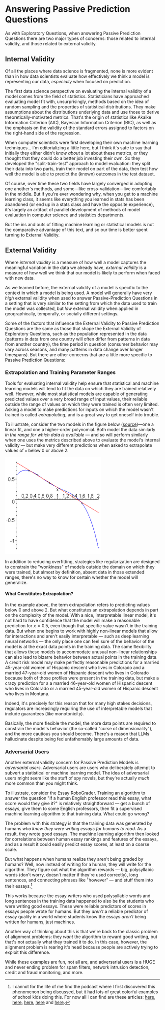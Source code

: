 # Answering Passive Prediction Questions

As with Exploratory Questions, when answering Passive Prediction Questions there are two major types of concerns: those related to internal validity, and those related to external validity.

## Internal Validity

Of all the places where data science is fragmented, none is more evident than in how data scientists evaluate how effectively we think a model is representing our data, *especially* when focused on prediction.

The first data science perspective on evaluating the internal validity of a model comes from the field of statistics. Statisticians have approached evaluating model fit with, unsurprisingly, methods based on the idea of random sampling and the properties of statistical distributions. They make assumptions about the distributions underlying data and use those to derive theoretically-motivated metrics. That's the origin of statistics like Akaike Information Criterion (AIC), Bayesian Information Criterion (BIC), as well as the emphasis on the validity of the standard errors assigned to factors on the right-hand side of the regression.

When computer scientists were first developing their own machine learning techniques... I'm editorializing a little here, but I think it's safe to say that initially they either didn't *know about* a lot about these metrics, or they thought that they could do a better job investing their own. So they developed the "split-train-test" approach to model evaluation: they split their data into two parts, train their model on part of the data, then test how well the model is able to predict the (known) outcomes in the test dataset.

Of course, over time these two fields have largely converged in adopting one another's methods, and some—like cross-validation—live comfortably in the middle. But if you're ever wondering why, when you get to a machine learning class, it seems like everything you learned in stats has been abandoned (or end up in a stats class and have the opposite experience), it's largely an artifact of parallel development of methods of model evaluation in computer science and statistics departments.

But the ins and outs of fitting machine learning or statistical models is not the comparative advantage of this text, and so our time is better spent turning to External Validity.

## External Validity

Where *internal validity* is a measure of how well a model captures the meaningful variation in the data we already have, *external validity* is a measure of how well we think that our model is likely to perform when faced with new data.

As we learned before, the external validity of a model is specific to the context in which a model is being used. A model will generally have very *high* external validity when used to answer Passive-Prediction Questions in a setting that is very similar to the setting from which the data used to train the model was collected, but *low* external validity when applied in geographically, temporally, or socially different settings.

Some of the factors that influence the External Validity to Passive Prediction Questions are the same as those that shape the External Validity of Exploratory Questions, such as the population represented in the data (patterns in data from one country will often differ from patterns in data from another country), the time period in question (consumer behavior may vary across seasons, and many patterns in data change over longer timespans). But there are other concerns that are a little more specific to Passive Prediction Questions:

### Extrapolation and Training Parameter Ranges

Tools for evaluating internal validity help ensure that statistical and machine learning models will tend to fit the data on which they are trained relatively well. However, while most statistical models are capable of generating predicted values over a very broad range of input values, their reliable outside the range of values on which they were trained is often very limited. Asking a model to make predictions for inputs on which the model wasn't trained is called *extrapolating*, and is a great way to get oneself into trouble.

To illustrate, consider the two models in the figure below ([source](https://ece.uwaterloo.ca/~dwharder/NumericalAnalysis/06LeastSquares/extrapolation/complete.html))—one a linear fit, and one a higher-order polynomial. Both model the data similarly *in the range for which data is available* — and so will perform similarly when one uses the metrics described above to evaluate the model's internal validity — but make very different predictions when asked to extrapolate values of `x` below 0 or above 2.

![example of two models that look similar over ranges with data but extrapolate very differently outside that range](images/extrapolation.gif)

In addition to reducing overfitting, strategies like regularization are designed to constrain the "wonkiness" of models outside the domain on which they were trained, but almost by definition, absent data in those extended ranges, there's no way to know for certain whether the model will generalize.

#### What Constitutes Extrapolation?

In the example above, the term extrapolation refers to predicting values below 0 and above 2. But what constitutes an extrapolation depends in part on the complexity of the model. With a nice, interpretable linear model, it's not hard to have confidence that the model will make a reasonable prediction for $x=0.5$, even though that specific value wasn't in the training data. But when one begins to work with highly non-linear models that allow for interactions and aren't easily interpretable — such as deep learning neural networks — the only place one can feel sure of the behavior of the model is at the exact data points in the training data. The same flexibility that allows these models to accommodate unusual non-linear relationships can also lead to bizarre behavior between actual points in the training data. A credit risk model may make perfectly reasonable predictions for a married 45-year-old women of Hispanic descent who lives in Colorado and a married 47-year-old women of Hispanic descent who lives in Colorado because both of those profiles were present in the training data, but make a crazy prediction for a a married 46-year-old women of Hispanic descent who lives in Colorado or a married 45-year-old women of Hispanic descent who lives in Montana.

Indeed, it's precisely for this reason that for many high stakes decisions, regulators are increasingly requiring the use of interpretable models that include guarantees (like monotonicity).

Basically, the more flexible the model, the more data points are required to constrain the model's behavior (the so-called "curse of dimensionality"), and the more cautious you should become. There's a reason that LLMs hallucinate despite being fed unfathomably large amounts of data.

### Adversarial Users

Another external validity concern for Passive Prediction Models is *adversarial users*. Adversarial users are users who deliberately attempt to subvert a statistical or machine learning model. The idea of adversarial users might seem like the stuff of spy novels, but they're actually *much* more common than you might think.

To illustrate, consider the Essay RoboGrader. Training an algorithm to answer the question "if a human English professor read this essay, what score would they give it?" is relatively straightforward — get a bunch of essays, give them to some English professors, then fit a supervised machine learning algorithm to that training data. What could go wrong?

The problem with this strategy is that the training data was generated by humans *who knew they were writing essays for humans to read*. As a result, they wrote good essays. The machine learning algorithm then looked for correlations between human essay rankings and features of the essays, and as a result it could easily predict essay scores, at least on a coarse scale.

But what happens when humans realize they aren't being graded by humans? Well, now instead of writing for a human, they will write for the algorithm. They figure out what the algorithm rewards — big, polysyllabic words (don't worry, doesn't matter if they're used correctly), long sentences, and connecting phrases like "however" — and stuff them into their essays.[^robograders]

[^robograders]: I cannot for the life of me find the podcast where I first discovered this phenomenon being discussed, but it had lots of great colorful examples of school kids doing this. For now all I can find are these articles: [here](https://www.wbur.org/hereandnow/2020/09/03/online-learning-algorithm), [here](https://www.npr.org/2018/06/30/624373367/more-states-opting-to-robo-grade-student-essays-by-computer), [here](https://www.theverge.com/2012/4/23/2969331/erater-robotic-essay-grader-effectiveness), [here](https://www.nytimes.com/2012/04/23/education/robo-readers-used-to-grade-test-essays.html) and [here](https://www.vice.com/en/article/pa7dj9/flawed-algorithms-are-grading-millions-of-students-essays).

This works because the essay writers who used polysyllabic words and long sentences in the training data happened to also be the students who were writing good essays. These were reliable predictors of scores in essays people wrote for humans. But they *aren't* a reliable predictor of essay quality in a world where students know the essays *aren't* being written for humans, just machines.

Another way of thinking about this is that we're back to the classic problem of alignment problems: they *want* the algorithm to reward good writing, but that's not actually what they trained it to do. In this case, however, the alignment problem is rearing it's head because people are actively trying to exploit this difference.

While these examples are fun, not all are, and adversarial users is a HUGE and never ending problem for spam filters, network intrusion detection, credit and fraud monitoring, and more.

<!-- ## Manipulation and External Validity

Models may exhibit low external validity when applied in contexts that are obviously very different from the data on which it was trained: in a different country, in a different industry, in a different climate, or during a different time of year. But they can sometimes also fail to perform well in situations where everything *looks* similar, but the processes generating the data have changed.

Suppose, for example, we wanted to go back to our example of wanting to reduce complications from surgery. So we build a model that allows us to predict, for each patient going into surgery, the likelihood they will eventually experience complications. -->
